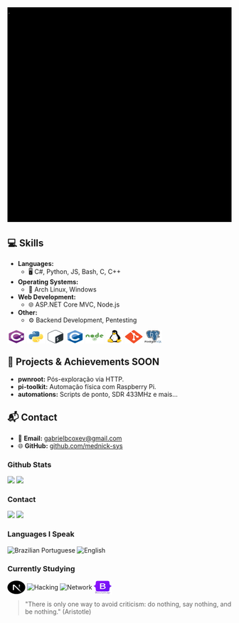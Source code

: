 <img src="https://github.com/mednick-sys/mednick-sys/blob/main/shell_me.gif">

## 💻 Skills

- **Languages:** 
  - 🖥️ C#, Python, JS, Bash, C, C++
- **Operating Systems:** 
  - 🐧 Arch Linux, Windows
- **Web Development:** 
  - 🌐 ASP.NET Core MVC, Node.js
- **Other:** 
  - ⚙️ Backend Development, Pentesting

<div style="display: inline_block">
    <img align="center" alt="Mednick-C#" height="30" width="40" src="https://raw.githubusercontent.com/devicons/devicon/master/icons/csharp/csharp-original.svg">
    <img align="center" alt="Mednick-Python" height="30" width="40" src="https://raw.githubusercontent.com/devicons/devicon/master/icons/python/python-original.svg">
    <img align="center" alt="Mednick-Bash" height="30" width="40" src="https://raw.githubusercontent.com/devicons/devicon/master/icons/bash/bash-original.svg">
    <img align="center" alt="Mednick-C" height="30" width="40" src="https://raw.githubusercontent.com/devicons/devicon/master/icons/c/c-original.svg">
    <img align="center" alt="Mednick-Node" height="30" width="40" src="https://github.com/devicons/devicon/blob/master/icons/nodejs/nodejs-plain-wordmark.svg">
    <img align="center" alt="Mednick-Linux" height="30" width="40" src="https://github.com/devicons/devicon/blob/master/icons/linux/linux-original.svg">
    <img align="center" alt="Mednick-Git" height="30" width="40" src="https://github.com/devicons/devicon/blob/master/icons/git/git-original.svg">
    <img align="center" alt="Mednick-Post" height="30" width="40" src="https://github.com/devicons/devicon/blob/master/icons/postgresql/postgresql-original-wordmark.svg">
</div>

## 🚀 Projects & Achievements SOON

- **pwnroot:** Pós-exploração via HTTP.
- **pi-toolkit:** Automação física com Raspberry Pi.
- **automations:** Scripts de ponto, SDR 433MHz e mais...

## 📬 Contact

- 📧 **Email:** gabrielbcoxev@gmail.com
- 🌐 **GitHub:** [github.com/mednick-sys](https://github.com/mednick-sys)

<h3>Github Stats</h3>
<div>
  <img height="130em" src="https://github-readme-stats.vercel.app/api?username=mednick-sys&show_icons=true&theme=dracula&include_all_commits=true&count_private=true"/>
  <img height="130em" src="https://github-readme-stats.vercel.app/api/top-langs/?username=mednick-sys&layout=compact&langs_count=16&theme=dracula"/>
</div>


<h3>Contact</h3>
<div>
  <a href="mailto:gabrielbcoxev@gmail.com"><img src="https://img.shields.io/badge/-Gmail-%23333?style=for-the-badge&logo=gmail&logoColor=white" target="_blank"></a>
  <a href="https://wa.me/5547999783190" target="_blank"><img src="https://img.shields.io/badge/WhatsApp-25D366?style=for-the-badge&logo=whatsapp&logoColor=white" target="_blank"></a>
</div>

<h3>Languages I Speak</h3>
<div style="display: inline_block">
  <img align="center" alt="Brazilian Portuguese" title="Português (Brasil)" height="30" width="45" src="https://cdn-icons-png.flaticon.com/512/197/197386.png">
  <img align="center" alt="English" title="English" height="30" width="45" src="https://cdn-icons-png.flaticon.com/512/197/197484.png">
</div>


<h3>Currently Studying</h3>
<div>
  <div style="display: inline_block">
     <img align="center" alt="NextJS" height="30" width="40" src="https://github.com/devicons/devicon/blob/master/icons/nextjs/nextjs-original.svg">
    <img align="center" alt="Hacking" height="30" src="https://upload.wikimedia.org/wikipedia/commons/2/2b/Kali-dragon-icon.svg">
    <img align="center" alt="Network" height="30" src="https://cdn-icons-png.flaticon.com/512/1011/1011863.png">
    <img align="center" alt="Mednick-Bootstrap" height="30" width="40" src="https://github.com/devicons/devicon/blob/master/icons/bootstrap/bootstrap-original-wordmark.svg">
  </div>
</div>

> "There is only one way to avoid criticism: do nothing, say nothing, and be nothing." (Aristotle)
